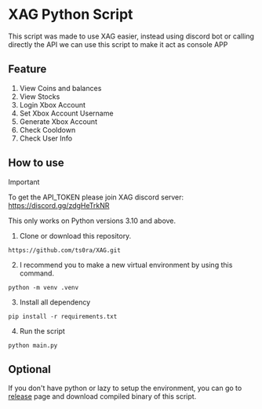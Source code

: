 # XAG Python Script
This script was made to use XAG easier, instead using discord bot or calling directly the API we can use this script to make it act as console APP

## Feature
1. View Coins and balances
2. View Stocks
3. Login Xbox Account
4. Set Xbox Account Username
5. Generate Xbox Account
6. Check Cooldown
7. Check User Info

## How to use
> [!IMPORTANT]
> To get the API_TOKEN please join XAG discord server: https://discord.gg/zdgHeTrkNR
> 
> This only works on Python versions 3.10 and above.
1. Clone or download this repository.
```
https://github.com/ts0ra/XAG.git
```
2. I recommend you to make a new virtual environment by using this command.
```
python -m venv .venv
```
3. Install all dependency
```
pip install -r requirements.txt
```
4. Run the script
```
python main.py
```
## Optional
If you don't have python or lazy to setup the environment, you can go to [release](https://github.com/ts0ra/XAG/releases) page and download compiled binary of this script.
